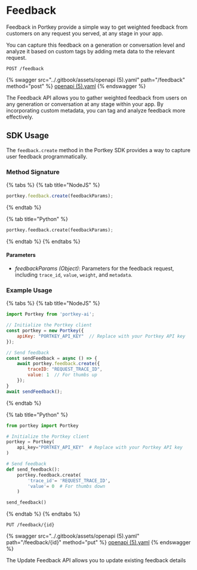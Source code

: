 # Feedback

Feedback in Portkey provide a simple way to get weighted feedback from customers on any request you served, at any stage in your app.

You can capture this feedback on a generation or conversation level and analyze it based on custom tags by adding meta data to the relevant request.

`POST /feedback`

{% swagger src="../.gitbook/assets/openapi (5).yaml" path="/feedback" method="post" %}
[openapi (5).yaml](<../.gitbook/assets/openapi (5).yaml>)
{% endswagger %}

The Feedback API allows you to gather weighted feedback from users on any generation or conversation at any stage within your app. By incorporating custom metadata, you can tag and analyze feedback more effectively.

## SDK Usage

The `feedback.create` method in the Portkey SDK provides a way to capture user feedback programmatically.

### Method Signature

{% tabs %}
{% tab title="NodeJS" %}
```js
portkey.feedback.create(feedbackParams);
```
{% endtab %}

{% tab title="Python" %}
```py
portkey.feedback.create(feedbackParams);
```
{% endtab %}
{% endtabs %}

#### Parameters

* _feedbackParams (Object)_: Parameters for the feedback request, including `trace_id`, `value`, `weight`, and `metadata`.

### Example Usage

{% tabs %}
{% tab title="NodeJS" %}
```javascript
import Portkey from 'portkey-ai';

// Initialize the Portkey client
const portkey = new Portkey({
    apiKey: "PORTKEY_API_KEY"  // Replace with your Portkey API key
});

// Send feedback
const sendFeedback = async () => {
    await portkey.feedback.create({
        traceID: "REQUEST_TRACE_ID",
        value: 1  // For thumbs up
    });
}
await sendFeedback();
```
{% endtab %}

{% tab title="Python" %}
```python
from portkey import Portkey

# Initialize the Portkey client
portkey = Portkey(
    api_key="PORTKEY_API_KEY"  # Replace with your Portkey API key
)

# Send feedback
def send_feedback():
    portkey.feedback.create(
        'trace_id'= 'REQUEST_TRACE_ID',
        'value'= 0  # For thumbs down
    )

send_feedback()
```
{% endtab %}
{% endtabs %}

`PUT /feedback/{id}`

{% swagger src="../.gitbook/assets/openapi (5).yaml" path="/feedback/{id}" method="put" %}
[openapi (5).yaml](<../.gitbook/assets/openapi (5).yaml>)
{% endswagger %}

The Update Feedback API allows you to update existing feedback details
